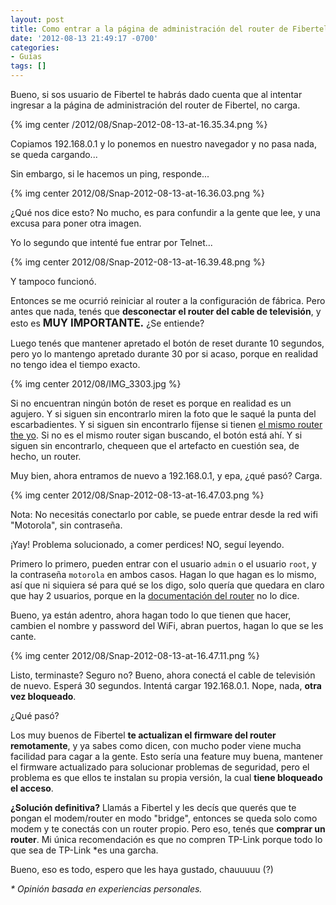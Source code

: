 ```yaml
---
layout: post
title: Como entrar a la página de administración del router de Fibertel y cambiar opciones
date: '2012-08-13 21:49:17 -0700'
categories:
- Guías
tags: []
---
```


Bueno, si sos usuario de Fibertel te habrás dado cuenta que al intentar ingresar a la página de administración del router de Fibertel, no carga.

{% img center /2012/08/Snap-2012-08-13-at-16.35.34.png %}

Copiamos 192.168.0.1 y lo ponemos en nuestro navegador y no pasa nada, se queda cargando...

Sin embargo, si le hacemos un ping, responde...

{% img center 2012/08/Snap-2012-08-13-at-16.36.03.png %}

¿Qué nos dice esto? No mucho, es para confundir a la gente que lee, y una excusa para poner otra imagen.

Yo lo segundo que intenté fue entrar por Telnet...

{% img center 2012/08/Snap-2012-08-13-at-16.39.48.png %}

Y tampoco funcionó.

Entonces se me ocurrió reiniciar al router a la configuración de fábrica. Pero antes que nada, tenés que **desconectar el router del cable de televisión**, y esto es <big>**MUY IMPORTANTE.**</big> ¿Se entiende?

Luego tenés que mantener apretado el botón de reset durante 10 segundos, pero yo lo mantengo apretado durante 30 por si acaso, porque en realidad no tengo idea el tiempo exacto.

{% img center 2012/08/IMG_3303.jpg %}

Si no encuentran ningún botón de reset es porque en realidad es un agujero. Y si siguen sin encontrarlo miren la foto que le saqué la punta del escarbadientes. Y si siguen sin encontrarlo fíjense si tienen <a href="http://www.motorola.com/Video-Solutions/US-EN/Products-and-Services/Voice-and-Data-Consumer-Premise-Equipment/DOCSIS-Modems-Gateways-and-eMTAs/Wireless-Cable-Modem-Gateways/SBG901_US-EN">el mismo router the yo</a>. Si no es el mismo router sigan buscando, el botón está ahí. Y si siguen sin encontrarlo, chequeen que el artefacto en cuestión sea, de hecho, un router.

Muy bien, ahora entramos de nuevo a 192.168.0.1, y epa, ¿qué pasó? Carga.

{% img center 2012/08/Snap-2012-08-13-at-16.47.03.png %}

Nota: No necesitás conectarlo por cable, se puede entrar desde la red wifi "Motorola", sin contraseña.

¡Yay! Problema solucionado, a comer perdices! NO, seguí leyendo.

Primero lo primero, pueden entrar con el usuario `admin` o el usuario `root`, y la contraseña `motorola` en ambos casos. Hagan lo que hagan es lo mismo, así que ni siquiera sé para qué se los digo, solo quería que quedara en claro que hay 2 usuarios, porque en la <a href="http://help.cableone.net/HSD/Modem/PDF/SBG901_User_Guide.pdf">documentación del router</a> no lo dice.

Bueno, ya están adentro, ahora hagan todo lo que tienen que hacer, cambien el nombre y password del WiFi, abran puertos, hagan lo que se les cante.

{% img center 2012/08/Snap-2012-08-13-at-16.47.11.png %}

Listo, terminaste? Seguro no? Bueno, ahora conectá el cable de televisión de nuevo. Esperá 30 segundos. Intentá cargar 192.168.0.1. Nope, nada, **otra vez bloqueado**.

¿Qué pasó?

Los muy buenos de Fibertel **te actualizan el firmware del router remotamente**, y ya sabes como dicen, con mucho poder viene mucha facilidad para cagar a la gente. Esto sería una feature muy buena, mantener el firmware actualizado para solucionar problemas de seguridad, pero el problema es que ellos te instalan su propia versión, la cual **tiene bloqueado el acceso**.

**¿Solución definitiva?** Llamás a Fibertel y les decís que querés que te pongan el modem/router en modo "bridge", entonces se queda solo como modem y te conectás con un router propio. Pero eso, tenés que **comprar un router**. Mi única recomendación es que no compren TP-Link porque todo lo que sea de TP-Link *es una garcha.

Bueno, eso es todo, espero que les haya gustado, chauuuuu (?)

_* Opinión basada en experiencias personales._

